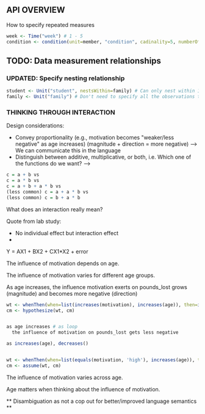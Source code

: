 ## API OVERVIEW
How to specify repeated measures
```R
week <- Time("week") # 1 - 5
condition <- condition(unit=member, "condition", cadinality=5, numberOfInstances=per(2, week))
```

## TODO: Data measurement relationships 

### UPDATED: Specify nesting relationship
```R
student <- Unit("student", nestsWithin=family) # Can only nest within 1 Unit (family)
family <- Unit("family") # Don't need to specify all the observations that family nests, could nest multiple
```


### THINKING THROUGH INTERACTION 
Design considerations: 
- Convey proportionality (e.g., motivation becomes "weaker/less negative" as age increases) (magnitude + direction = more negative) --> We can communicate this in the language
- Distinguish between additive, multiplicative, or both, i.e. Which one of the functions do we want? --> 
```R
c = a + b vs
c = a * b vs
c = a + b + a * b vs
(less common) c = a + a * b vs
(less common) c = b + a * b
```

What does an interaction really mean?

Quote from lab study: 
- No individual effect but interaction effect
- 
Y = AX1 + BX2 + CX1*X2 + error

The influence of motivation depends on age. 

The influence of motivation varies for different age groups. 

As age increases, the influence motivation exerts on pounds_lost grows (magnitude) and becomes more negative (direction)

```R
wt <- whenThen(when=list(increases(motivation), increases(age)), then=increases(pounds_lost))
cm <- hypothesize(wt, cm)


as age increases # as loop
  the influence of motivation on pounds_lost gets less negative

as increases(age), decreases()


wt <- whenThen(when=list(equals(motivation, 'high'), increases(age)), then=increases(pounds_lost))
cm <- assume(wt, cm)
```

The influence of motivation varies across age. 

Age matters when thinking about the influence of motivation. 


** Disambiguation as not a cop out for better/improved language semantics **